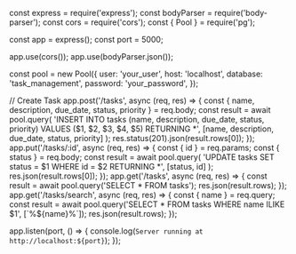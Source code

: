 const express = require('express');
const bodyParser = require('body-parser');
const cors = require('cors');
const { Pool } = require('pg');

const app = express();
const port = 5000;

app.use(cors());
app.use(bodyParser.json());

const pool = new Pool({
    user: 'your_user',
    host: 'localhost',
    database: 'task_management',
    password: 'your_password',
});

// Create Task
app.post('/tasks', async (req, res) => {
    const { name, description, due_date, status, priority } = req.body;
    const result = await pool.query(
        'INSERT INTO tasks (name, description, due_date, status, priority) VALUES ($1, $2, $3, $4, $5) RETURNING *',
        [name, description, due_date, status, priority]
    );
    res.status(201).json(result.rows[0]);
});
app.put('/tasks/:id', async (req, res) => {
    const { id } = req.params;
    const { status } = req.body;
    const result = await pool.query(
        'UPDATE tasks SET status = $1 WHERE id = $2 RETURNING *',
        [status, id]
    );
    res.json(result.rows[0]);
});
app.get('/tasks', async (req, res) => {
    const result = await pool.query('SELECT * FROM tasks');
    res.json(result.rows);
});
app.get('/tasks/search', async (req, res) => {
    const { name } = req.query;
    const result = await pool.query('SELECT * FROM tasks WHERE name ILIKE $1', [`%${name}%`]);
    res.json(result.rows);
});

app.listen(port, () => {
    console.log(`Server running at http://localhost:${port}`);
});
